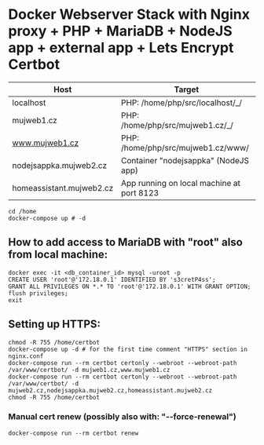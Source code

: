 # Docker Webserver Stack with Nginx proxy + PHP + MariaDB + NodeJS app + external app + Lets Encrypt Certbot

Host | Target
--- | ---
localhost | PHP: /home/php/src/localhost/_/
mujweb1.cz | PHP: /home/php/src/mujweb1.cz/_/
www.mujweb1.cz | PHP: /home/php/src/mujweb1.cz/www/
nodejsappka.mujweb2.cz | Container "nodejsappka" (NodeJS app)
homeassistant.mujweb2.cz | App running on local machine at port 8123
```
cd /home
docker-compose up # -d
```

## How to add access to MariaDB with "root" also from local machine:
```
docker exec -it <db_container_id> mysql -uroot -p
CREATE USER 'root'@'172.18.0.1' IDENTIFIED BY 's3cretP4ss';
GRANT ALL PRIVILEGES ON *.* TO 'root'@'172.18.0.1' WITH GRANT OPTION;
flush privileges;
exit
```

## Setting up HTTPS:
```
chmod -R 755 /home/certbot
docker-compose up -d # for the first time comment "HTTPS" section in nginx.conf
docker-compose run --rm certbot certonly --webroot --webroot-path /var/www/certbot/ -d mujweb1.cz,www.mujweb1.cz
docker-compose run --rm certbot certonly --webroot --webroot-path /var/www/certbot/ -d mujweb2.cz,nodejsappka.mujweb2.cz,homeassistant.mujweb2.cz
chmod -R 755 /home/certbot
```

### Manual cert renew (possibly also with: "--force-renewal")
```
docker-compose run --rm certbot renew
```
